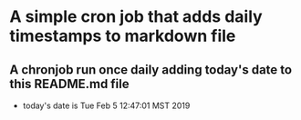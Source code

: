 A simple cron job that adds daily timestamps to markdown file
============================================================
## A chronjob run once daily adding today's date to this README.md file
* today's date is Tue Feb  5 12:47:01 MST 2019
